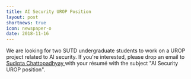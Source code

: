 ```yaml
---
title: AI Security UROP Position
layout: post
shortnews: true
icon: newspaper-o
date: 2018-11-16
---
```


<p style="text-align:justify">

We are looking for two SUTD undergraduate students to work on a UROP project related to AI security. If you're interested, please drop an email to <a href="mailto:sudipta_chattopadhyay@sutd.edu.sg"> Sudipta Chattopadhyay </a> with your résumé with the subject "AI Security UROP position".

</p>
